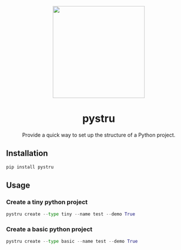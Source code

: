 <div align="center">
    <img width="250px" src="https://hsiangjenli.github.io/pystru/static/image/logo.svg">
    <h1><strong>pystru</strong></h1>
    Provide a quick way to set up the structure of a Python project.
</div>

## **Installation**
```python
pip install pystru
```

## **Usage**
### Create a tiny python project
```python
pystru create --type tiny --name test --demo True
```
### Create a basic python project
```python
pystru create --type basic --name test --demo True
```